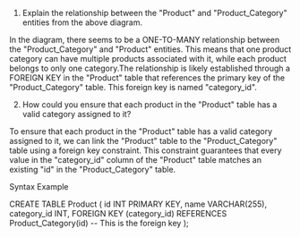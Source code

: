 1. Explain the relationship between the "Product" and "Product_Category" entities from the above diagram.

In the diagram, there seems to be a ONE-TO-MANY relationship between the "Product_Category" and "Product" entities. This means that one product category can have multiple products associated with it, while each product belongs to only one category.The relationship is likely established through a FOREIGN KEY in the "Product" table that references the primary key of the "Product_Category" table. This foreign key is named "category_id".


2. How could you ensure that each product in the "Product" table has a valid category assigned to it?


To ensure that each product in the "Product" table has a valid category assigned to it, we can link the "Product" table to the "Product_Category" table using a foreign key constraint. This constraint guarantees that every value in the "category_id" column of the "Product" table matches an existing "id" in the "Product_Category" table.

Syntax Example

CREATE TABLE Product (
    id INT PRIMARY KEY,
    name VARCHAR(255),
    category_id INT,
    FOREIGN KEY (category_id) REFERENCES Product_Category(id) -- This is the foreign key
);